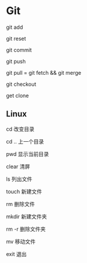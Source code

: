 # Git

git add

git reset

git commit

git push

git pull = git fetch && git merge

git checkout

get clone

## Linux

cd 改变目录

cd .. 上一个目录

pwd 显示当前目录

clear 清屏

ls 列出文件

touch 新建文件

rm 删除文件

mkdir 新建文件夹

rm -r 删除文件夹

mv 移动文件

exit 退出
